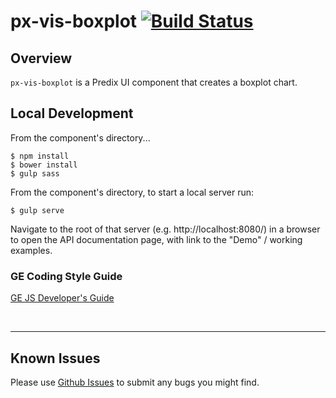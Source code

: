 # px-vis-boxplot [![Build Status](https://travis-ci.org/vaadin/px-vis-boxplot.svg?branch=master)](https://travis-ci.org/vaadin/px-vis-boxplot)

## Overview

`px-vis-boxplot` is a Predix UI component that creates a boxplot chart.

## Local Development

From the component's directory...

```
$ npm install
$ bower install
$ gulp sass
```

From the component's directory, to start a local server run:

```
$ gulp serve
```

Navigate to the root of that server (e.g. http://localhost:8080/) in a browser to open the API documentation page, with link to the "Demo" / working examples.

### GE Coding Style Guide
[GE JS Developer's Guide](https://github.com/GeneralElectric/javascript)

<br />
<hr />

## Known Issues

Please use [Github Issues](https://github.com/vaadin/px-vis-boxplot/issues) to submit any bugs you might find.
